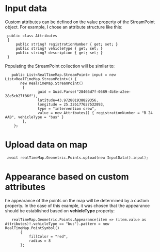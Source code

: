 # Input data

Custom attributes can be defined on the value property of the StreamPoint object. For example, I chose an attribute structure like this:

     public class Attributes
     {
         public string? registrationNumber { get; set; }
         public string? vehicleType { get; set; }
         public string? description { get; set; }
     }

Populating the StreamPoint collection will be similar to:

       public List<RealTimeMap.StreamPoint> input = new List<RealTimeMap.StreamPoint>() {
           new RealTimeMap.StreamPoint()
            {
                   guid = Guid.Parse("28466d7f-0689-4b8e-a2ee-28e5cb27f86f"),
                   latitude=43.972801938829356,
                   longitude = 25.326177627532893,
                   type = "intervention crew",
                   value = new Attributes() { registrationNumber = "B 24 AAB", vehicleType = "bus" }
            },
        };
# Upload data on map

     await realTimeMap.Geometric.Points.upload(new InputData().input);

# Appearance based on custom attributes 

he appearance of the points on the map will be determined by a custom property. In the case of this example, it was chosen that the appearance should be established based on **vehicleType** property:

       realTimeMap.Geometric.Points.Appearance(item => (item.value as Attributes)!.vehicleType == "bus").pattern = new RealTimeMap.PointSymbol()
           {
               fillColor = "red",
               radius = 8
           };
